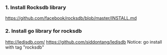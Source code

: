 ### 1. Install Rocksdb library
https://github.com/facebook/rocksdb/blob/master/INSTALL.md

### 2. Install go library for rocksdb
http://ledisdb.com/
https://github.com/siddontang/ledisdb
Notice: go install with tag "rocksdb"